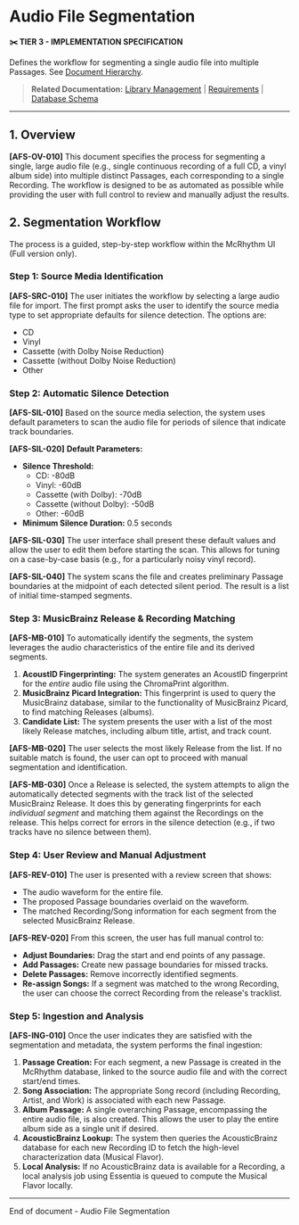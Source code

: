 # Audio File Segmentation

**✂️ TIER 3 - IMPLEMENTATION SPECIFICATION**

Defines the workflow for segmenting a single audio file into multiple Passages. See [Document Hierarchy](document_hierarchy.md).

> **Related Documentation:** [Library Management](library_management.md) | [Requirements](requirements.md) | [Database Schema](database_schema.md)

---

## 1. Overview

**[AFS-OV-010]** This document specifies the process for segmenting a single, large audio file (e.g., single continuous recording of a full CD, a vinyl album side) into multiple distinct Passages, each corresponding to a single Recording. The workflow is designed to be as automated as possible while providing the user with full control to review and manually adjust the results.

## 2. Segmentation Workflow

The process is a guided, step-by-step workflow within the McRhythm UI (Full version only).

### Step 1: Source Media Identification

**[AFS-SRC-010]** The user initiates the workflow by selecting a large audio file for import. The first prompt asks the user to identify the source media type to set appropriate defaults for silence detection. The options are:
- CD
- Vinyl
- Cassette (with Dolby Noise Reduction)
- Cassette (without Dolby Noise Reduction)
- Other

### Step 2: Automatic Silence Detection

**[AFS-SIL-010]** Based on the source media selection, the system uses default parameters to scan the audio file for periods of silence that indicate track boundaries.

**[AFS-SIL-020]** **Default Parameters:**
- **Silence Threshold:**
  - CD: -80dB
  - Vinyl: -60dB
  - Cassette (with Dolby): -70dB
  - Cassette (without Dolby): -50dB
  - Other: -60dB
- **Minimum Silence Duration:** 0.5 seconds

**[AFS-SIL-030]** The user interface shall present these default values and allow the user to edit them before starting the scan. This allows for tuning on a case-by-case basis (e.g., for a particularly noisy vinyl record).

**[AFS-SIL-040]** The system scans the file and creates preliminary Passage boundaries at the midpoint of each detected silent period. The result is a list of initial time-stamped segments.

### Step 3: MusicBrainz Release & Recording Matching

**[AFS-MB-010]** To automatically identify the segments, the system leverages the audio characteristics of the entire file and its derived segments.

1.  **AcoustID Fingerprinting:** The system generates an AcoustID fingerprint for the *entire* audio file using the ChromaPrint algorithm.
2.  **MusicBrainz Picard Integration:** This fingerprint is used to query the MusicBrainz database, similar to the functionality of MusicBrainz Picard, to find matching Releases (albums).
3.  **Candidate List:** The system presents the user with a list of the most likely Release matches, including album title, artist, and track count.

**[AFS-MB-020]** The user selects the most likely Release from the list. If no suitable match is found, the user can opt to proceed with manual segmentation and identification.

**[AFS-MB-030]** Once a Release is selected, the system attempts to align the automatically detected segments with the track list of the selected MusicBrainz Release. It does this by generating fingerprints for each *individual segment* and matching them against the Recordings on the release. This helps correct for errors in the silence detection (e.g., if two tracks have no silence between them).

### Step 4: User Review and Manual Adjustment

**[AFS-REV-010]** The user is presented with a review screen that shows:
- The audio waveform for the entire file.
- The proposed Passage boundaries overlaid on the waveform.
- The matched Recording/Song information for each segment from the selected MusicBrainz Release.

**[AFS-REV-020]** From this screen, the user has full manual control to:
- **Adjust Boundaries:** Drag the start and end points of any passage.
- **Add Passages:** Create new passage boundaries for missed tracks.
- **Delete Passages:** Remove incorrectly identified segments.
- **Re-assign Songs:** If a segment was matched to the wrong Recording, the user can choose the correct Recording from the release's tracklist.

### Step 5: Ingestion and Analysis

**[AFS-ING-010]** Once the user indicates they are satisfied with the segmentation and metadata, the system performs the final ingestion:

1.  **Passage Creation:** For each segment, a new Passage is created in the McRhythm database, linked to the source audio file and with the correct start/end times.
2.  **Song Association:** The appropriate Song record (including Recording, Artist, and Work) is associated with each new Passage.
3.  **Album Passage:** A single overarching Passage, encompassing the entire audio file, is also created. This allows the user to play the entire album side as a single unit if desired.
4.  **AcousticBrainz Lookup:** The system then queries the AcousticBrainz database for each new Recording ID to fetch the high-level characterization data (Musical Flavor).
5.  **Local Analysis:** If no AcousticBrainz data is available for a Recording, a local analysis job using Essentia is queued to compute the Musical Flavor locally.

----
End of document - Audio File Segmentation
